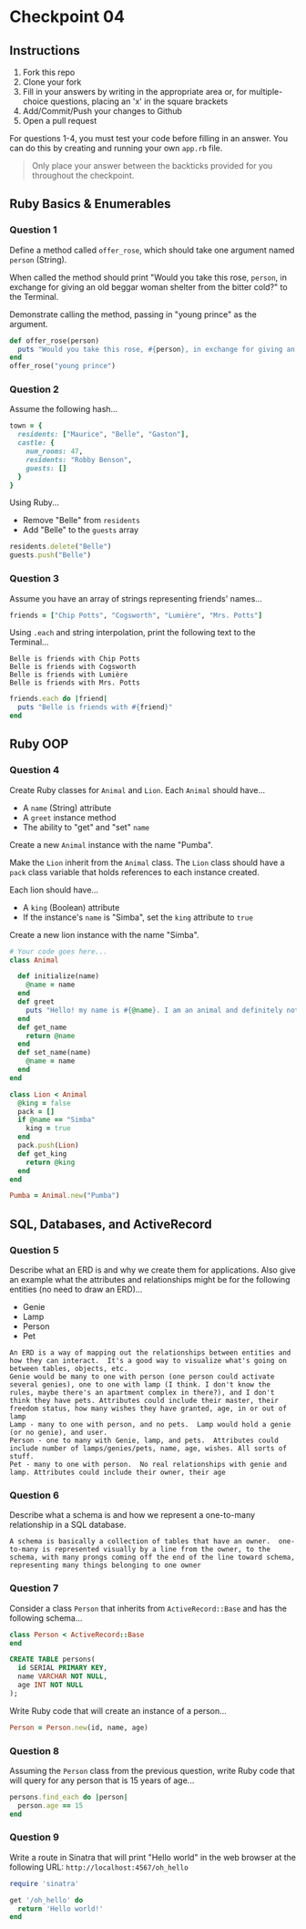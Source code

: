 # Checkpoint 04

## Instructions

1. Fork this repo
2. Clone your fork
3. Fill in your answers by writing in the appropriate area or, for multiple-choice questions, placing an 'x' in the square brackets
4. Add/Commit/Push your changes to Github
5. Open a pull request

For questions 1-4, you must test your code before filling in an answer. You can do this by creating and running your own `app.rb` file.

> Only place your answer between the backticks provided for you throughout the checkpoint.

## Ruby Basics & Enumerables

### Question 1

Define a method called `offer_rose`, which should take one argument named `person` (String).

When called the method should print "Would you take this rose, `person`, in exchange for giving an old beggar woman shelter from the bitter cold?" to the Terminal.

Demonstrate calling the method, passing in "young prince" as the argument.

```rb
def offer_rose(person)
  puts "Would you take this rose, #{person}, in exchange for giving an old beggar woman shelter from the bitter cold?"
end
offer_rose("young prince")
```

### Question 2

Assume the following hash...

```ruby
town = {
  residents: ["Maurice", "Belle", "Gaston"],
  castle: {
    num_rooms: 47,
    residents: "Robby Benson",
    guests: []
  }
}
```

Using Ruby...
- Remove "Belle" from `residents`
- Add "Belle" to the `guests` array

```rb
residents.delete("Belle")
guests.push("Belle")
```

### Question 3

Assume you have an array of strings representing friends' names...

```rb
friends = ["Chip Potts", "Cogsworth", "Lumière", "Mrs. Potts"]
```

Using `.each` and string interpolation, print the following text to the Terminal...

```
Belle is friends with Chip Potts
Belle is friends with Cogsworth
Belle is friends with Lumière
Belle is friends with Mrs. Potts
```

```rb
friends.each do |friend|
  puts "Belle is friends with #{friend}"
end
```

## Ruby OOP

### Question 4

Create Ruby classes for `Animal` and `Lion`. Each `Animal` should have...
- A `name` (String) attribute
- A `greet` instance method
- The ability to "get" and "set" `name`

Create a new `Animal` instance with the name "Pumba".

Make the `Lion` inherit from the `Animal` class. The `Lion` class should have a `pack` class variable that holds references to each instance created.

Each lion should have...
- A `king` (Boolean) attribute
- If the instance's `name` is "Simba", set the `king` attribute to `true`

Create a new lion instance with the name "Simba".

```rb
# Your code goes here...
class Animal

  def initialize(name)
    @name = name
  end
  def greet
    puts "Hello! my name is #{@name}. I am an animal and definitely not a robot."
  end
  def get_name
    return @name
  end
  def set_name(name)
    @name = name
  end
end

class Lion < Animal
  @king = false
  pack = []
  if @name == "Simba"
    king = true
  end
  pack.push(Lion)
  def get_king
    return @king
  end
end

Pumba = Animal.new("Pumba")
```

## SQL, Databases, and ActiveRecord

### Question 5

Describe what an ERD is and why we create them for applications. Also give an
example what the attributes and relationships might be for the following
entities (no need to draw an ERD)...
- Genie
- Lamp
- Person
- Pet

```
An ERD is a way of mapping out the relationships between entities and how they can interact.  It's a good way to visualize what's going on between tables, objects, etc.
Genie would be many to one with person (one person could activate several genies), one to one with lamp (I think. I don't know the rules, maybe there's an apartment complex in there?), and I don't think they have pets. Attributes could include their master, their freedom status, how many wishes they have granted, age, in or out of lamp
Lamp - many to one with person, and no pets.  Lamp would hold a genie (or no genie), and user.
Person - one to many with Genie, lamp, and pets.  Attributes could include number of lamps/genies/pets, name, age, wishes. All sorts of stuff.
Pet - many to one with person.  No real relationships with genie and lamp. Attributes could include their owner, their age
```

### Question 6

Describe what a schema is and how we represent a one-to-many relationship in a
SQL database.

```
A schema is basically a collection of tables that have an owner.  one-to-many is represented visually by a line from the owner, to the schema, with many prongs coming off the end of the line toward schema, representing many things belonging to one owner
```

### Question 7

Consider a class `Person` that inherits from `ActiveRecord::Base` and has the following schema...

```rb
class Person < ActiveRecord::Base
end
```

```sql
CREATE TABLE persons(
  id SERIAL PRIMARY KEY,
  name VARCHAR NOT NULL,
  age INT NOT NULL
);
```

Write Ruby code that will create an instance of a person...

```rb
Person = Person.new(id, name, age)
```

### Question 8

Assuming the `Person` class from the previous question, write Ruby code that will query for any person that is 15 years of age...

```rb
persons.find_each do |person|
  person.age == 15
end
```

### Question 9

Write a route in Sinatra that will print "Hello world" in the web browser at the following URL: `http://localhost:4567/oh_hello`

```rb
require 'sinatra'

get '/oh_hello' do
  return 'Hello world!'
end
```
